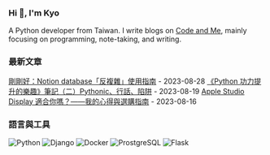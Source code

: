 ### Hi 👋, I'm Kyo

A Python developer from Taiwan.
I write blogs on [Code and Me](https://blog.kyomind.tw/), mainly focusing on programming, note-taking, and writing.


### 最新文章
<!-- BLOG-POST-LIST:START -->
 [剛剛好：Notion database「反複雜」使用指南](https://blog.kyomind.tw/notion-database/) - 2023-08-28
 [《Python 功力提升的樂趣》筆記（二）Pythonic、行話、陷阱](https://blog.kyomind.tw/beyond-the-basic-stuff-with-python-02/) - 2023-08-19
 [Apple Studio Display 適合你嗎？——我的心得與選購指南](https://blog.kyomind.tw/apple-studio-display/) - 2023-08-16<!-- BLOG-POST-LIST:END -->

### 語言與工具

![Python](https://img.shields.io/badge/Python-3776AB?style=flat&logo=Python&logoColor=FFFFFF)
![Django](https://img.shields.io/badge/Django-214a35?style=flat&logo=Django&logoColor=FFFFFF)
![Docker](https://img.shields.io/badge/Docker-2496ED?style=flat&logo=Docker&logoColor=FFFFFF)
![ProstgreSQL](https://img.shields.io/badge/PostgreSQL-4169E1?style=flat&logo=PostgreSQL&logoColor=FFFFFF)
![Flask](https://img.shields.io/badge/Flask-000000?style=flat&logo=Flask&logoColor=FFFFFF)
